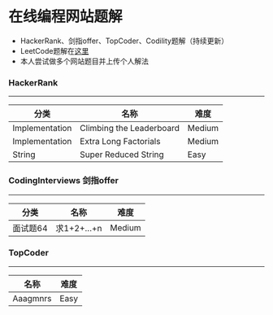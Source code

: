 # 在线编程网站题解
* HackerRank、剑指offer、TopCoder、Codility题解（持续更新）
* LeetCode题解在[这里](https://github.com/lhf2018/LeetcodeSolution)
* 本人尝试做多个网站题目并上传个人解法

### HackerRank
----
分类 | 名称 |  难度  
-|-|-
Implementation | Climbing the Leaderboard | Medium |
Implementation | Extra Long Factorials | Medium |
String | Super Reduced String | Easy |

### CodingInterviews 剑指offer
----
分类 | 名称 |  难度  
-|-|-
面试题64 | 求1+2+…+n | Medium |

### TopCoder
----
名称 |  难度  
-|-
Aaagmnrs | Easy
